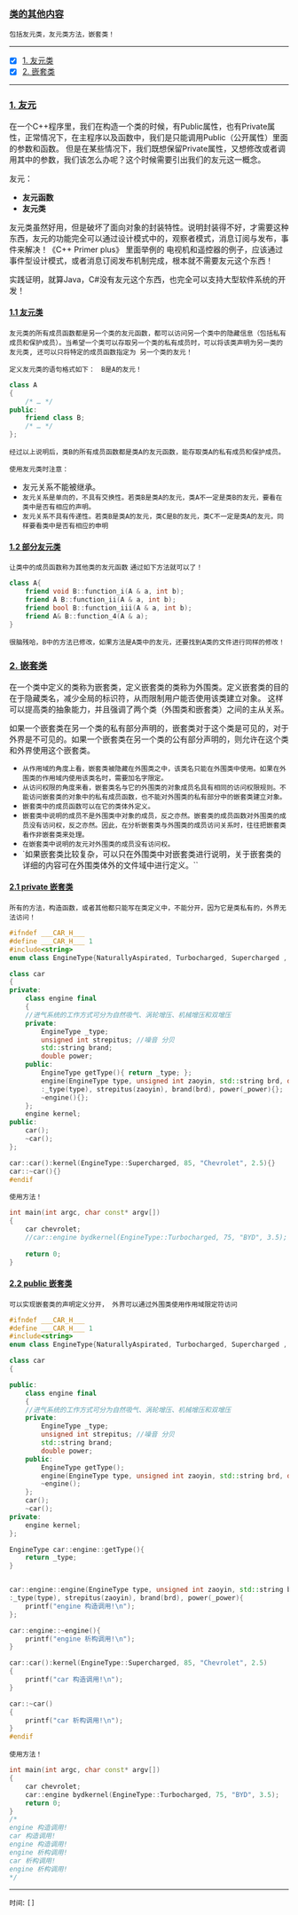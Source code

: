 ### [类的其他内容](#)
`包括友元类，友元类方法，嵌套类！`

-----
- [x] [1. 友元类](#1-友元类)
- [x] [2. 嵌套类](#2-嵌套类)

-----

### [1. 友元](#)
在一个C++程序里，我们在构造一个类的时候，有Public属性，也有Private属性，正常情况下，在主程序以及函数中，我们是只能调用Public（公开属性）里面的参数和函数。
但是在某些情况下，我们既想保留Private属性，又想修改或者调用其中的参数，我们该怎么办呢？这个时候需要引出我们的友元这一概念。

友元：
* **友元函数**
* **友元类**

友元类虽然好用，但是破坏了面向对象的封装特性。说明封装得不好，才需要这种东西，友元的功能完全可以通过设计模式中的，观察者模式，消息订阅与发布，事件来解决！《C++ Primer plus》 里面举例的
电视机和遥控器的例子，应该通过事件型设计模式，或者消息订阅发布机制完成，根本就不需要友元这个东西！

实践证明，就算Java，C#没有友元这个东西，也完全可以支持大型软件系统的开发！
#### [1.1 友元类](#)
`友元类的所有成员函数都是另一个类的友元函数，都可以访问另一个类中的隐藏信息（包括私有成员和保护成员）。当希望一个类可以存取另一个类的私有成员时，可以将该类声明为另一类的友元类, 还可以只将特定的成员函数指定为
另一个类的友元！`

`定义友元类的语句格式如下： ` `B是A的友元！`

```cpp
class A
{
    /* … */
public:
    friend class B;
    /* … */
};
```

`经过以上说明后，类B的所有成员函数都是类A的友元函数，能存取类A的私有成员和保护成员。`

`使用友元类时注意：`

* 友元关系不能被继承。
* `友元关系是单向的，不具有交换性。若类B是类A的友元，类A不一定是类B的友元，要看在类中是否有相应的声明。`
* `友元关系不具有传递性。若类B是类A的友元，类C是B的友元，类C不一定是类A的友元，同样要看类中是否有相应的申明`


#### [1.2 部分友元类](#)
`让类中的成员函数称为其他类的友元函数` `通过如下方法就可以了！`

```cpp
class A{
    friend void B::function_i(A & a, int b);
    friend A B::function_ii(A & a, int b);
    friend bool B::function_iii(A & a, int b);
    friend A& B::function_4(A & a);
}
```
`很脑残哈，B中的方法已修改，如果方法是A类中的友元，还要找到A类的文件进行同样的修改！` 


### [2. 嵌套类](#) 
在一个类中定义的类称为嵌套类，定义嵌套类的类称为外围类。定义嵌套类的目的在于隐藏类名，减少全局的标识符，从而限制用户能否使用该类建立对象。 这样可以提高类的抽象能力，并且强调了两个类（外围类和嵌套类）之间的主从关系。

如果一个嵌套类在另一个类的私有部分声明的，嵌套类对于这个类是可见的，对于外界是不可见的。如果一个嵌套类在另一个类的公有部分声明的，则允许在这个类和外界使用这个嵌套类。

* `从作用域的角度上看，嵌套类被隐藏在外围类之中，该类名只能在外围类中使用。如果在外围类的作用域内使用该类名时，需要加名字限定。`
* `从访问权限的角度来看，嵌套类名与它的外围类的对象成员名具有相同的访问权限规则。不能访问嵌套类的对象中的私有成员函数，也不能对外围类的私有部分中的嵌套类建立对象。`
* `嵌套类中的成员函数可以在它的类体外定义。`
* `嵌套类中说明的成员不是外围类中对象的成员，反之亦然。嵌套类的成员函数对外围类的成员没有访问权，反之亦然。因此，在分析嵌套类与外围类的成员访问关系时，往往把嵌套类看作非嵌套类来处理。`
* `在嵌套类中说明的友元对外围类的成员没有访问权。`
* `如果嵌套类比较复杂，可以只在外围类中对嵌套类进行说明，关于嵌套类的详细的内容可在外围类体外的文件域中进行定义。``

#### [2.1 private 嵌套类](#)
`所有的方法，构造函数，或者其他都只能写在类定义中，不能分开，因为它是类私有的，外界无法访问！`

```cpp
#ifndef ___CAR_H___
#define ___CAR_H___ 1
#include<string>
enum class EngineType{NaturallyAspirated, Turbocharged, Supercharged , DoubleSupercharged};

class car
{
private:
    class engine final
    {
    //进气系统的工作方式可分为自然吸气、涡轮增压、机械增压和双增压
    private:
        EngineType _type;
        unsigned int strepitus; //噪音 分贝
        std::string brand;
        double power;
    public:
        EngineType getType(){ return _type; };
        engine(EngineType type, unsigned int zaoyin, std::string brd, double _power)
        :_type(type), strepitus(zaoyin), brand(brd), power(_power){};
        ~engine(){};
    };
    engine kernel;
public:
    car();
    ~car();
};

car::car():kernel(EngineType::Supercharged, 85, "Chevrolet", 2.5){}
car::~car(){}
#endif
```

`使用方法！`
```cpp
int main(int argc, char const* argv[])
{   
    car chevrolet;
    //car::engine bydkernel(EngineType::Turbocharged, 75, "BYD", 3.5);
    
    return 0;
}
```

#### [2.2 public 嵌套类](#)
`可以实现嵌套类的声明定义分开， 外界可以通过外围类使用作用域限定符访问`

```cpp
#ifndef ___CAR_H___
#define ___CAR_H___ 1
#include<string>
enum class EngineType{NaturallyAspirated, Turbocharged, Supercharged , DoubleSupercharged};

class car
{

public:
    class engine final
    {
    //进气系统的工作方式可分为自然吸气、涡轮增压、机械增压和双增压
    private:
        EngineType _type;
        unsigned int strepitus; //噪音 分贝
        std::string brand;
        double power;
    public:
        EngineType getType();
        engine(EngineType type, unsigned int zaoyin, std::string brd, double _power);
        ~engine();
    };
    car();
    ~car();
private:
    engine kernel;
};

EngineType car::engine::getType(){
    return _type;
}


car::engine::engine(EngineType type, unsigned int zaoyin, std::string brd, double _power)
:_type(type), strepitus(zaoyin), brand(brd), power(_power){
    printf("engine 构造调用!\n");
};

car::engine::~engine(){
    printf("engine 析构调用!\n");
}

car::car():kernel(EngineType::Supercharged, 85, "Chevrolet", 2.5)
{
    printf("car 构造调用!\n");
}

car::~car()
{
    printf("car 析构调用!\n");
}
#endif
```

`使用方法！`
```cpp
int main(int argc, char const* argv[])
{   
    car chevrolet;
    car::engine bydkernel(EngineType::Turbocharged, 75, "BYD", 3.5);
    return 0;
}
/*
engine 构造调用!
car 构造调用!
engine 构造调用!
engine 析构调用!
car 析构调用!
engine 析构调用!
*/

```


-----
`时间`: `[]` 